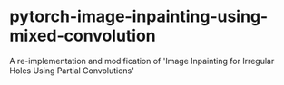 # pytorch-image-inpainting-using-mixed-convolution
A re-implementation and modification of 'Image Inpainting for Irregular Holes Using Partial Convolutions'
